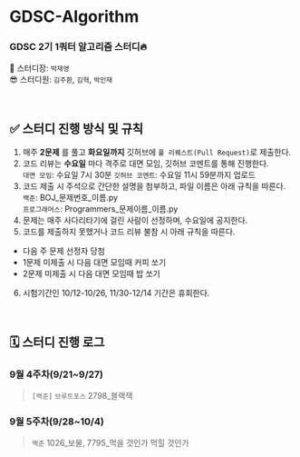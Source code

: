 # GDSC-Algorithm
### GDSC 2기 1쿼터 알고리즘 스터디🔥  

👻 스터디장: `박재영`  
😎 스터디원: `김주환`, `김혁`, `박인재`

<br/>

## ✅ 스터디 진행 방식 및 규칙
1. 매주 __2문제__ 를 풀고 __화요일까지__ 깃허브에 `풀 리퀘스트(Pull Request)`로 제출한다.
2. 코드 리뷰는 __수요일__ 마다 격주로 대면 모임, 깃허브 코멘트를 통해 진행한다.  
  `대면 모임`: 수요일 7시 30분 
  `깃허브 코멘트`: 수요일 11시 59분까지 업로드 
3. 코드 제출 시 주석으로 간단한 설명을 첨부하고, 파일 이름은 아래 규칙을 따른다.  
  `백준`: BOJ_문제번호_이름.py  
  `프로그래머스`: Programmers_문제이름_이름.py  
4. 문제는 매주 사다리타기에 걸린 사람이 선정하며, 수요일에 공지한다.
5. 코드를 제출하지 못했거나 코드 리뷰 불참 시 아래 규칙을 따른다.  
  - 다음 주 문제 선정자 당첨  
  - 1문제 미제출 시 다음 대면 모임때 커피 쏘기  
  - 2문제 미제출 시 다음 대면 모임때 밥 쏘기  
6. 시험기간인 10/12-10/26, 11/30-12/14 기간은 휴회한다.

<br/>

## 🗓 스터디 진행 로그
### 9월 4주차(9/21~9/27)  
> `[백준]` `브루트포스` 2798_블랙잭  
### 9월 5주차(9/28~10/4)  
> `백준` 1026_보물, 7795_먹을 것인가 먹힐 것인가
